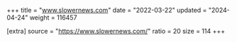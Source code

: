 +++
title = "www.slowernews.com"
date = "2022-03-22"
updated = "2024-04-24"
weight = 116457

[extra]
source = "https://www.slowernews.com/"
ratio = 20
size = 114
+++
